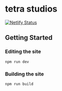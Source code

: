 # tetra studios

[![Netlify Status](https://api.netlify.com/api/v1/badges/f316eeff-98e6-4e78-9574-6b2d21fda4d8/deploy-status)](https://app.netlify.com/sites/tetrashapes/deploys)

## Getting Started

### Editing the site

```
npm run dev
```

### Building the site

```
npm run build
```
